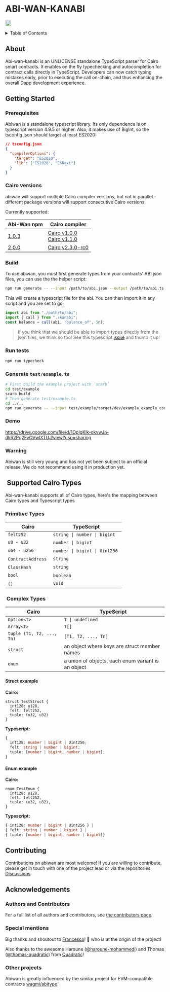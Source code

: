 # ABI-WAN-KANABI

<a href="https://badge.fury.io/js/abi-wan-kanabi"><img src="https://badge.fury.io/js/abi-wan-kanabi.svg" alt="npm version" height="18"></a>

<details>
<summary>Table of Contents</summary>

- [About](#about)
- [Getting Started](#getting-started)
  - [Prerequisites](#prerequisites)
  - [Cairo versions](#cairo-versions)
  - [Build](#build)
  - [Demo](#demo)
  - [Warning](#warning)
- [Supported Cairo Types](#supported-cairo-types)
- [Contributing](#contributing)
- [Authors \& contributors](#authors--contributors)
- [Acknowledgements](#acknowledgements)

</details>

## About

Abi-wan-kanabi is an UNLICENSE standalone TypeScript parser for Cairo smart contracts.
It enables on the fly typechecking and autocompletion for contract calls directly in TypeScript.
Developers can now catch typing mistakes early, prior to executing the call on-chain, and thus enhancing the overall Dapp development experience.

## Getting Started

### Prerequisites

Abiwan is a standalone typescript library. Its only dependence is on typescript version 4.9.5 or higher.
Also, it makes use of BigInt, so the tsconfig.json should target at least ES2020:

```json
// tsconfig.json
{
  "compilerOptions": {
    "target": "ES2020",
    "lib": ["ES2020", "ESNext"]
  }
}
```

### Cairo versions

abiwan will support multiple Cairo compiler versions, but not in parallel - different package versions will support consecutive Cairo versions.

Currently supported:

| Abi-Wan npm                                                   | Cairo compiler                                                                                                                                               |
| ------------------------------------------------------------- | ------------------------------------------------------------------------------------------------------------------------------------------------------------ |
| [1.0.3](https://www.npmjs.com/package/abi-wan-kanabi/v/1.0.3) | [Cairo v1.0.0](https://github.com/starkware-libs/cairo/releases/tag/v1.0.0) <br> [Cairo v1.1.0](https://github.com/starkware-libs/cairo/releases/tag/v1.1.0) |
| [2.0.0](https://www.npmjs.com/package/abi-wan-kanabi/v/2.0.0) | [Cairo v2.3.0-rc0](https://github.com/starkware-libs/cairo/releases/tag/v2.3.0-rc0)                                                                          |

### Build

To use abiwan, you must first generate types from your contracts' ABI json files, you can use the the helper script:

```bash
npm run generate -- --input /path/to/abi.json --output /path/to/abi.ts
```

This will create a typescript file for the abi.
You can then import it in any script and you are set to go:

```typescript
import abi from "./path/to/abi";
import { call } from "./kanabi";
const balance = call(abi, "balance_of", 5n);
```

> If you think that we should be able to import types directly from the json files, we think so too!
> See this typescript [issue](https://github.com/microsoft/TypeScript/issues/32063) and thumb it up!

### Run tests

```bash
npm run typecheck
```

### Generate `test/example.ts`

```bash
# First build the example project with `scarb`
cd test/example
scarb build
# Then generate test/example.ts
cd ../..
npm run generate -- --input test/example/target/dev/example_example_contract.contract_class.json --output test/example.ts
```

### Demo

https://drive.google.com/file/d/1OpIgKlk-okvwJn-dkR2Pq2FvOVwlXTUJ/view?usp=sharing

### Warning

Abiwan is still very young and has not yet been subject to an official release. We do not recommend using it in production yet.

##  Supported Cairo Types

Abi-wan-kanabi supports all of Cairo types, here's the mapping between Cairo types and Typescript types

### Primitive Types

| Cairo              | TypeScript                     |
| ------------------ | ------------------------------ |
| `felt252`          | `string \| number \| bigint`   |
| `u8 - u32`         | `number \| bigint`             |
| `u64 - u256`       | `number \| bigint \| Uint256`  |
| `ContractAddress`  | `string`                       |
| `ClassHash`        | `string`                       |
| `bool`             | `boolean`                      |
| `()`               | `void`                         |

###  Complex Types

| Cairo                     | TypeScript                                          |
| ------------------------- | --------------------------------------------------- |
| `Option<T>`               | `T \| undefined`                                    |
| `Array<T>`                | `T[]`                                               |
| `tuple (T1, T2, ..., Tn)` | `[T1, T2, ..., Tn]`                                 |
| `struct`                  | an object where keys are struct member names        |
| `enum`                    | a union of objects, each enum variant is an object  |

#### Struct example

**Cairo:**

```cairo
struct TestStruct {
  int128: u128,
  felt: felt252,
  tuple: (u32, u32)
}
```

**Typescript:**

```typescript
{
  int128: number | bigint | Uint256;
  felt: string | number | bigint;
  tuple: [number | bigint, number | bigint];
}
```

#### Enum example

**Cairo:**

```cairo
enum TestEnum {
  int128: u128,
  felt: felt252,
  tuple: (u32, u32),
}
```

**Typescript:**

```typescript
{ int128: number | bigint | Uint256 } |
{ felt: string | number | bigint } |
{ tuple: [number | bigint, number | bigint]}
```

## Contributing

Contributions on abiwan are most welcome!
If you are willing to contribute, please get in touch with one of the project lead or via the repositories [Discussions](https://github.com/keep-starknet-strange/abi-wan-kanabi/discussions/categories/general)

## Acknowledgements

### Authors and Contributors

For a full list of all authors and contributors, see [the contributors page](https://github.com/keep-starknet-strange/abi-wan-kanabi/contributors).

### Special mentions

Big thanks and shoutout to [Francesco](https://github.com/fracek)! :clap: who is at the origin of the project!

Also thanks to the awesome Haroune ([@haroune-mohammedi](https://github.com/haroune-mohammedi)) and Thomas ([@thomas-quadratic](https://github.com/thomas-quadratic)) from [Quadratic](https://en.quadratic-labs.com/)!

### Other projects

Abiwan is greatly influenced by the similar project for EVM-compatible contracts [wagmi/abitype](https://github.com/wagmi-dev/abitype).
